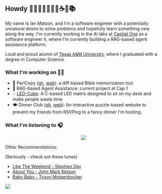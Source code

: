 ## Howdy 👋🤠🧗🏼🏊🏻‍♂️☕️🎹📚

My name is Ian Matson, and I'm a software engineer with a potentially unnatural desire to solve problems and hopefully learn something new along the way. I'm currently working in the AI labs at [Capital One](https://www.capitalone.com/) as a software engineer II, where I'm currently building a RAG-based agent assistance platform. 

Loud and proud alumni of [Texas A&M University](https://www.tamu.edu/), where I graduated with a degree in Computer Science.

### What I'm working on 👨‍💻
- 📖 PeriCopy ([gh](https://github.com/imatson9119/pericopy), [web](https://www.pericopy.net)): a diff-based Bible memorization tool
- 🤖 RAG-based Agent Assistance: current project at Cap 1
- 💡 [LED-Cube](https://github.com/elliotmatson/LED_Cube): A C-based LED matrix designed to sit on my desk and make people waste time
- 🍽 Dinner Club ([gh](https://github.com/imatson9119/dinner-club), [web](https://dinner-club.org)): An interactive puzzle-based website to prevent my friends from RSVPing to a fancy dinner I'm hosting.


### What I'm listening to 🎧
<p style="display:flex;justify-content:center;">
  <a href='https://spotify-github-profile.kittinanx.com/api/view?uid=imatson9119&redirect=true'>
    <img src='https://spotify-github-profile.kittinanx.com/api/view?uid=imatson9119&cover_image=true&theme=default&show_offline=false&background_color=121212&interchange=false'>
  </a>
</p>

Other Recommendations:

(Seriously - check out these tunes)
- [Like The Weekend - Stephen Day](https://open.spotify.com/track/1MgLsGWLuv1TDmKt2VTQbU?si=7cc1dbef2410442e)
- [About You - John Mark Nelson](https://open.spotify.com/track/2cSRV9TqkAlA5Gi6LpD0v0?si=4649ba9ab4064ca4)
- [Baby Baby - Tyson Motsenbocker](https://open.spotify.com/track/4vOH7BmkYyv90SCcxS23iy?si=b4429c44f033492c)

![](https://komarev.com/ghpvc/?username=your-github-username&color=blue)
